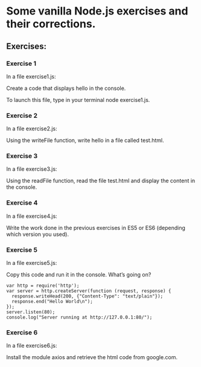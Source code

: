 # Some vanilla Node.js exercises and their corrections.

## Exercises:

### Exercise 1
In a file exercise1.js:

Create a code that displays hello in the console.

To launch this file, type in your terminal node exercise1.js.

### Exercise 2
In a file exercise2.js:

Using the writeFile function, write hello in a file called test.html.

### Exercise 3
In a file exercise3.js:

Using the readFile function, read the file test.html and display the content in the console.

### Exercise 4
In a file exercise4.js:

Write the work done in the previous exercises in ES5 or ES6 (depending which version you used).

### Exercise 5
In a file exercise5.js:

Copy this code and run it in the console. What’s going on?

```
var http = require('http');
var server = http.createServer(function (request, response) {
  response.writeHead(200, {"Content-Type": "text/plain"});
  response.end("Hello World\n");
});
server.listen(80);
console.log("Server running at http://127.0.0.1:80/");
```

### Exercise 6
In a file exercise6.js:

Install the module axios and retrieve the html code from google.com.
